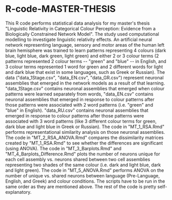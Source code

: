 # R-code-MASTER-THESIS

This R code performs statistical data analysis for my master's thesis "Linguistic Relativity in Categorical Colour Perception: Evidence from a Biologically Constrained Network Model".
The study used computational modelling to investigate linguistic relativity effects.
An artificial neural network representing language, sensory and motor areas of the human left brain hemisphere was trained to learn patterns representing 4 colours (dark blue, light blue, dark green, light green) and either 2 or 3 colour terms (2 patterns represented 2 colour terms -- "green" and "blue" -- in English, and 3 colour terms represented 1 word for green and 2 different words for light and dark blue that exist in some languages, such as Greek or Russian).
The data ("data_1Stage.csv", "data_EN.csv", "data_GR.csv") represent neuronal assemblies that emerged in the network models as a result of that learning. "data_1Stage.csv" contains neuronal assemblies that emerged when colour patterns were learned separately from words, "data_EN.csv" contains neuronal assemblies that emerged in response to colour patterns after those patterns were associated with 2 word patterns (i.e. "green" and "blue" in English). "data_RU.csv" contains neuronal assemblies that emerged in response to colour patterns after those patterns were associated with 3 word patterns (like 3 different colour terms for green, dark blue and light blue in Greek or Russian).
The code in "MT_1_RSA.Rmd" performs representational similarity analysis on those neuronal assemblies.
The code in "MT_2_RSA_ANOVA.Rmd" compares the dissimilarity matrices created by "MT_1_RSA.Rmd" to see whether the differences are significant (using ANOVA).
The code in "MT_3_Barplots.Rmd" and "MT_4_Barplots_Difference.Rmd" plots the number of neurons unique for each cell assembly vs. neurons shared between two cell assemblies representing two shades of the same colour (i.e. dark and light blue, dark and light green).
The code in "MT_5_ANOVA.Rmd" performs ANOVA on the number of unique vs. shared neurons between language (Pre-Language, English, and Greek) and colour conditions.
The scripts have to be run in the same order as they are mentioned above.
The rest of the code is pretty self-explanatory.
